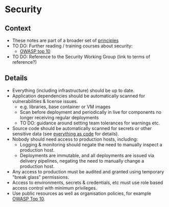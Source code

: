 # Security

## Context

* These notes are part of a broader set of [principles](../principles.md)
* TO DO: Further reading / training courses about security:
    * [OWASP top 10](https://owasp.org/www-project-top-ten/)
* TO DO: Reference to the Security Working Group (link to terms of reference?)

## Details

* Everything (including infrastructure) should be up to date.
* Application dependencies should be automatically scanned for vulnerabilities & license issues.
  * e.g. libraries, base container or VM images
  * Scan before deployment and periodically in live for components no longer receiving regular deployments
  * TO DO: guidance around setting team tolerances for warnings etc.
* Source code should be automatically scanned for secrets or other sensitive data (see [everything as code](../patterns/everything-as-code.md) for details).
* Nobody should need access to production hosts, including:
    * Logging & monitoring should negate the need to manually inspect a production host.
    * Deployments are immutable, and all deployments are issued via delivery pipelines, negating the need to manually change a production host.
* Any access to production must be audited and granted using temporary "break glass" permissions.
* Access to environments, secrets & credentials, etc must use role based access control with minimum privileges.
* Use public resources as well as organisation policies, for example [OWASP Top 10](https://owasp.org/www-project-top-ten/).
